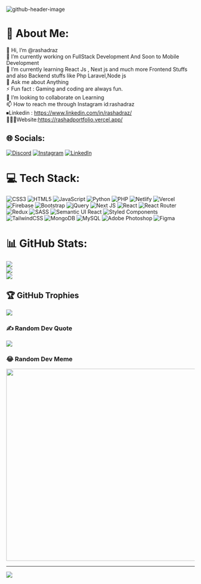 ![github-header-image](https://github.com/rashadraz/rashadraz/assets/88219300/4f921988-4e2b-495e-8902-421f2745d5d0)

# 💫 About Me:
👋 Hi, I’m @rashadraz<br>🔭 I’m currently working on FullStack Development And Soon to Mobile Development<br>🌱 I’m currently learning React Js , Next js and much more Frontend Stuffs and also Backend stuffs like Php Laravel,Node js <br>💬 Ask me about Anything <br>⚡ Fun fact : Gaming and coding are always fun. <br>💞️ I’m looking to collaborate on Learning<br>📫 How to reach me through Instagram id:rashadraz<br>⏹Linkedin : https://www.linkedin.com/in/rashadraz/<br>👨🏾‍💻Website:https://rashadportfolio.vercel.app/


## 🌐 Socials:
[![Discord](https://img.shields.io/badge/Discord-%237289DA.svg?logo=discord&logoColor=white)](htttps://discord.gg/rxshadraz#2822) [![Instagram](https://img.shields.io/badge/Instagram-%23E4405F.svg?logo=Instagram&logoColor=white)](https://instagram.com/rxshadraz) [![LinkedIn](https://img.shields.io/badge/LinkedIn-%230077B5.svg?logo=linkedin&logoColor=white)](https://www.linkedin.com/in/rashadraz/) 

# 💻 Tech Stack:
![CSS3](https://img.shields.io/badge/css3-%231572B6.svg?style=for-the-badge&logo=css3&logoColor=white) ![HTML5](https://img.shields.io/badge/html5-%23E34F26.svg?style=for-the-badge&logo=html5&logoColor=white) ![JavaScript](https://img.shields.io/badge/javascript-%23323330.svg?style=for-the-badge&logo=javascript&logoColor=%23F7DF1E) ![Python](https://img.shields.io/badge/python-3670A0?style=for-the-badge&logo=python&logoColor=ffdd54) ![PHP](https://img.shields.io/badge/php-%23777BB4.svg?style=for-the-badge&logo=php&logoColor=white) ![Netlify](https://img.shields.io/badge/netlify-%23000000.svg?style=for-the-badge&logo=netlify&logoColor=#00C7B7) ![Vercel](https://img.shields.io/badge/vercel-%23000000.svg?style=for-the-badge&logo=vercel&logoColor=white) ![Firebase](https://img.shields.io/badge/firebase-%23039BE5.svg?style=for-the-badge&logo=firebase) ![Bootstrap](https://img.shields.io/badge/bootstrap-%23563D7C.svg?style=for-the-badge&logo=bootstrap&logoColor=white) ![jQuery](https://img.shields.io/badge/jquery-%230769AD.svg?style=for-the-badge&logo=jquery&logoColor=white) ![Next JS](https://img.shields.io/badge/Next-black?style=for-the-badge&logo=next.js&logoColor=white) ![React](https://img.shields.io/badge/react-%2320232a.svg?style=for-the-badge&logo=react&logoColor=%2361DAFB) ![React Router](https://img.shields.io/badge/React_Router-CA4245?style=for-the-badge&logo=react-router&logoColor=white) ![Redux](https://img.shields.io/badge/redux-%23593d88.svg?style=for-the-badge&logo=redux&logoColor=white) ![SASS](https://img.shields.io/badge/SASS-hotpink.svg?style=for-the-badge&logo=SASS&logoColor=white) ![Semantic UI React](https://img.shields.io/badge/Semantic%20UI%20React-%2335BDB2.svg?style=for-the-badge&logo=SemanticUIReact&logoColor=white) ![Styled Components](https://img.shields.io/badge/styled--components-DB7093?style=for-the-badge&logo=styled-components&logoColor=white) ![TailwindCSS](https://img.shields.io/badge/tailwindcss-%2338B2AC.svg?style=for-the-badge&logo=tailwind-css&logoColor=white) ![MongoDB](https://img.shields.io/badge/MongoDB-%234ea94b.svg?style=for-the-badge&logo=mongodb&logoColor=white) ![MySQL](https://img.shields.io/badge/mysql-%2300f.svg?style=for-the-badge&logo=mysql&logoColor=white) ![Adobe Photoshop](https://img.shields.io/badge/adobephotoshop-%2331A8FF.svg?style=for-the-badge&logo=adobephotoshop&logoColor=white) 	![Figma](https://img.shields.io/badge/figma-%23F24E1E.svg?style=for-the-badge&logo=figma&logoColor=white)
# 📊 GitHub Stats:
![](https://github-readme-stats.vercel.app/api?username=rashadraz&theme=dark&hide_border=false&include_all_commits=false&count_private=false)<br/>
![](https://github-readme-streak-stats.herokuapp.com/?user=rashadraz&theme=dark&hide_border=false)<br/>
![](https://github-readme-stats.vercel.app/api/top-langs/?username=rashadraz&theme=dark&hide_border=false&include_all_commits=false&count_private=false&layout=compact)

## 🏆 GitHub Trophies
![](https://github-profile-trophy.vercel.app/?username=rashadraz&theme=discord&no-frame=false&no-bg=true&margin-w=4)

### ✍️ Random Dev Quote
![](https://quotes-github-readme.vercel.app/api?type=horizontal&theme=gruvbox)

### 😂 Random Dev Meme
<img src="https://res.cloudinary.com/daily-now/image/upload/s--62Wmm8Iw--/f_auto/v1713410872/posts/PrnLGOwEp" width="512px"/>

---
[![](https://visitcount.itsvg.in/api?id=rashadraz&icon=0&color=7)](https://visitcount.itsvg.in)

<!-- Proudly created with GPRM ( https://gprm.itsvg.in ) -->
